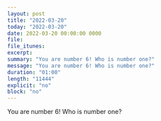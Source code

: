 ```yaml
---
layout: post
title: "2022-03-20"
today: "2022-03-20"
date: 2022-03-20 00:00:00 0000
file:
file_itunes:
excerpt:
summary: "You are number 6! Who is number one?"
message: "You are number 6! Who is number one?"
duration: "01:00"
length: "11444"
explicit: "no"
block: "no"
---
```

You are number 6! Who is number one?

